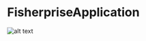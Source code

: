 # FisherpriseApplication
![alt text](https://raw.githubusercontent.com/username/projectname/branch/path/to/img.png)
